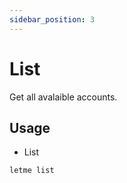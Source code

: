 ```yaml
---
sidebar_position: 3
---
```


# List

Get all avalaible accounts.

## Usage

- List

```bash
letme list
```